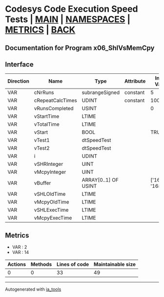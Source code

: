 # Codesys Code Execution Speed Tests | [MAIN] | [NAMESPACES] | [METRICS] | [BACK]  

## Documentation for Program x06_ShlVsMemCpy  

## Interface  

| Direction | Name | Type | Attribute | Initial Value | Documentation |
| --------- | ---- | ---- | --------- | ------------- | ------------- |
| VAR | cNrRuns | subrangeSigned | constant | 5 |  |  
| VAR | cRepeatCalcTimes | UDINT | constant | 1000000 | 1 Million times |  
| VAR | vRunsCompleted | USINT |  | 0 |  |  
| VAR | vStartTime | LTIME |  |  |  |  
| VAR | vTotalTime | LTIME |  |  |  |  
| VAR | vStart | BOOL |  | TRUE |  |  
| VAR | vTest1 | dtSpeedTest |  |  |  |  
| VAR | vTest2 | dtSpeedTest |  |  |  |  
| VAR | i | UDINT |  |  |  |  
| VAR | vSHRInteger | UINT |  |  | Test vars |  
| VAR | vMcpyInteger | UINT |  |  |  |  
| VAR | vBuffer | ARRAY[0..1] OF USINT |  | ['16#55', '16#AA'] |  |  
| VAR | vSHLOldTime | LTIME |  |  |  |  
| VAR | vMcpyOldTime | LTIME |  |  |  |  
| VAR | vSHLExecTime | LTIME |  |  |  |  
| VAR | vMcpyExecTime | LTIME |  |  |  |  


## Metrics  

- VAR : 2
- VAR : 14

| Actions | Methods | Lines of code | Maintainable size |
| ------- | ------- | ------------- | ----------------- |
| 0 | 0 | 33 | 49 |

---
Autogenerated with [ia_tools](https://github.com/tkucic/ia_tools)  

[MAIN]: ../../../../index.md
[NAMESPACES]: ../../nsList.md
[METRICS]: ../../../metrics.md
[BACK]: ../nsMain.md
